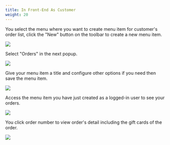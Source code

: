```yaml
---
title: In Front-End As Customer
weight: 20
---
```

You select the menu where you want to create menu item for customer's order list, click the "New" button on the toolbar to create a new menu item.

![](/images/default_01.jpg)

Select "Orders" in the next popup.

![](/images/menu_item_types.jpg)

Give your menu item a title and configure other options if you need then save the menu item.

![](/images/order_frontend_01.jpg)

Access the menu item you have just created as a logged-in user to see your orders.

![](/images/order_frontend_02.jpg)

You click order number to view order's detail including the gift cards of the order.

![](/images/order_frontend_03.jpg)